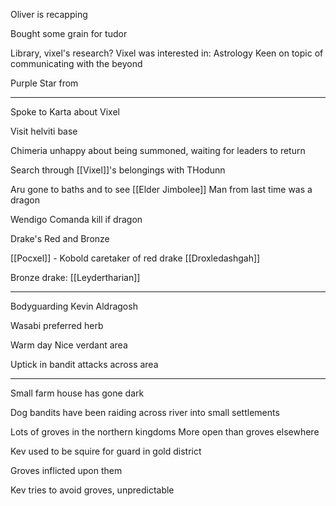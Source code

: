 Oliver is recapping

Bought some grain for tudor



Library, vixel's research?
Vixel was interested in: 
	Astrology
		Keen on topic of communicating with the beyond


Purple Star from 



<hr>


Spoke to Karta about Vixel


Visit helviti base

Chimeria unhappy about being summoned, waiting for leaders to return

Search through [[Vixel]]'s belongings with THodunn

Aru gone to baths and to see [[Elder Jimbolee]]
Man from last time was a dragon

Wendigo Comanda kill if dragon

Drake's Red and Bronze

[[Pocxel]] - Kobold caretaker of red drake [[Droxledashgah]]

Bronze drake: [[Leydertharian]]

<hr>

Bodyguarding Kevin Aldragosh

Wasabi preferred herb

Warm day
Nice verdant area

Uptick in bandit attacks across area

<hr>


Small farm house has gone dark

Dog bandits have been raiding across river into small settlements



Lots of groves in the northern kingdoms
More open than groves elsewhere

Kev used to be squire for guard in gold district

Groves inflicted upon them

Kev tries to avoid groves, unpredictable











